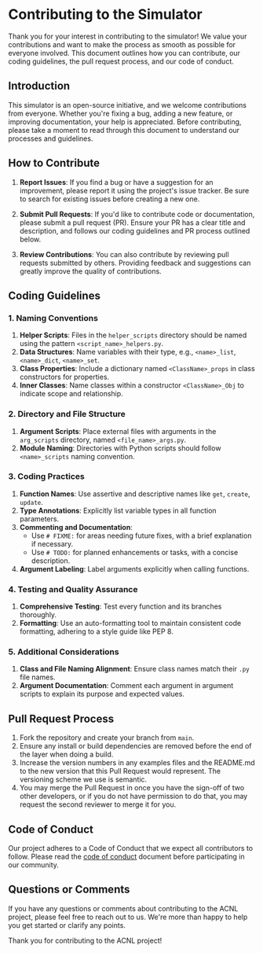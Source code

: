 # Contributing to the Simulator

Thank you for your interest in contributing to the simulator! We value your contributions and want to make the process as smooth as possible for everyone involved. This document outlines how you can contribute, our coding guidelines, the pull request process, and our code of conduct.

## Introduction

This simulator is an open-source initiative, and we welcome contributions from everyone. Whether you're fixing a bug, adding a new feature, or improving documentation, your help is appreciated. Before contributing, please take a moment to read through this document to understand our processes and guidelines.

## How to Contribute

1. **Report Issues**: If you find a bug or have a suggestion for an improvement, please report it using the project's issue tracker. Be sure to search for existing issues before creating a new one.

2. **Submit Pull Requests**: If you'd like to contribute code or documentation, please submit a pull request (PR). Ensure your PR has a clear title and description, and follows our coding guidelines and PR process outlined below.

3. **Review Contributions**: You can also contribute by reviewing pull requests submitted by others. Providing feedback and suggestions can greatly improve the quality of contributions.

## Coding Guidelines

### 1. Naming Conventions

1. **Helper Scripts**: Files in the `helper_scripts` directory should be named using the
   pattern `<script_name>_helpers.py`.
2. **Data Structures**: Name variables with their type, e.g., `<name>_list`, `<name>_dict`, `<name>_set`.
3. **Class Properties**: Include a dictionary named `<ClassName>_props` in class constructors for properties.
4. **Inner Classes**: Name classes within a constructor `<ClassName>_Obj` to indicate scope and relationship.

### 2. Directory and File Structure

1. **Argument Scripts**: Place external files with arguments in the `arg_scripts` directory,
   named `<file_name>_args.py`.
2. **Module Naming**: Directories with Python scripts should follow `<name>_scripts` naming convention.

### 3. Coding Practices

1. **Function Names**: Use assertive and descriptive names like `get`, `create`, `update`.
2. **Type Annotations**: Explicitly list variable types in all function parameters.
3. **Commenting and Documentation**:
    - Use `# FIXME:` for areas needing future fixes, with a brief explanation if necessary.
    - Use `# TODO:` for planned enhancements or tasks, with a concise description.
4. **Argument Labeling**: Label arguments explicitly when calling functions.

### 4. Testing and Quality Assurance

1. **Comprehensive Testing**: Test every function and its branches thoroughly.
2. **Formatting**: Use an auto-formatting tool to maintain consistent code formatting, adhering to a style guide like
   PEP 8.

### 5. Additional Considerations

1. **Class and File Naming Alignment**: Ensure class names match their `.py` file names.
2. **Argument Documentation**: Comment each argument in argument scripts to explain its purpose and expected values.

## Pull Request Process

1. Fork the repository and create your branch from `main`.
2. Ensure any install or build dependencies are removed before the end of the layer when doing a build.
3. Increase the version numbers in any examples files and the README.md to the new version that this Pull Request would represent. The versioning scheme we use is semantic.
4. You may merge the Pull Request in once you have the sign-off of two other developers, or if you do not have permission to do that, you may request the second reviewer to merge it for you.

## Code of Conduct

Our project adheres to a Code of Conduct that we expect all contributors to follow. Please read the [code of conduct](CODE_OF_CONDUCT.md) document before participating in our community.

## Questions or Comments

If you have any questions or comments about contributing to the ACNL project, please feel free to reach out to us. We're more than happy to help you get started or clarify any points.

Thank you for contributing to the ACNL project!
